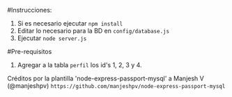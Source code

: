 ﻿
#Instrucciones:

1. Si es necesario ejecutar `npm install`
1. Editar lo necesario para la BD en `config/database.js`
1. Ejecutar `node server.js`

#Pre-requisitos

1. Agregar a la tabla `perfil` los id's 1, 2, 3 y 4.

Créditos por la plantilla 'node-express-passport-mysql' a Manjesh V (@manjeshpv) `https://github.com/manjeshpv/node-express-passport-mysql`
